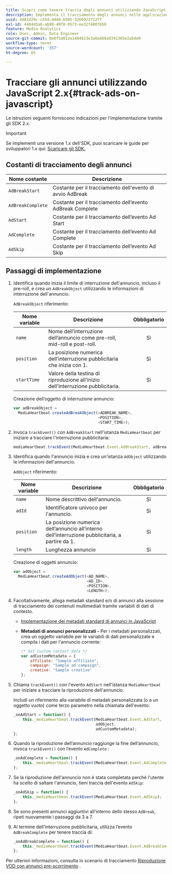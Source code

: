 ```yaml
---
title: Scopri come tenere traccia degli annunci utilizzando JavaScript 2.x
description: Implementa il tracciamento degli annunci nelle applicazioni browser (JS) utilizzando Media SDK.
uuid: 4d81d29c-c55d-4d48-b505-3260922712ff
exl-id: 4404d3a6-ab98-40f0-9573-ee32f480f650
feature: Media Analytics
role: User, Admin, Data Engineer
source-git-commit: 8e0f5d012e1404623e3a0a460a9391303e2ab4e0
workflow-type: tm+mt
source-wordcount: '357'
ht-degree: 6%

---
```


# Tracciare gli annunci utilizzando JavaScript 2.x{#track-ads-on-javascript}

Le istruzioni seguenti forniscono indicazioni per l&#39;implementazione tramite gli SDK 2.x.

>[!IMPORTANT]
>
>Se implementi una versione 1.x dell&#39;SDK, puoi scaricare le guide per sviluppatori 1.x qui: [Scaricare gli SDK.](/help/sdk-implement/download-sdks.md)

## Costanti di tracciamento degli annunci

| Nome costante | Descrizione   |
|---|---|
| `AdBreakStart` | Costante per il tracciamento dell&#39;evento di avvio AdBreak |
| `AdBreakComplete` | Costante per il tracciamento dell’evento AdBreak Complete |
| `AdStart` | Costante per il tracciamento dell’evento Ad Start |
| `AdComplete` | Costante per il tracciamento dell’evento Ad Complete |
| `AdSkip` | Costante per il tracciamento dell’evento Ad Skip |

## Passaggi di implementazione

1. Identifica quando inizia il limite di interruzione dell&#39;annuncio, incluso il pre-roll, e crea un `AdBreakObject` utilizzando le informazioni di interruzione dell&#39;annuncio.

   `AdBreakObject` riferimento:

   | Nome variable | Descrizione | Obbligatorio |
   | --- | --- | :---: |
   | `name` | Nome dell’interruzione dell’annuncio come pre-roll, mid-roll e post-roll. | Sì |
   | `position` | La posizione numerica dell’interruzione pubblicitaria che inizia con 1. | Sì |
   | `startTime` | Valore della testina di riproduzione all&#39;inizio dell&#39;interruzione pubblicitaria. | Sì |

   Creazione dell’oggetto di interruzione annuncio:

   ```js
   var adBreakObject =  
     MediaHeartbeat.createAdBreakObject(<ADBREAK_NAME>,  
                                        <POSITION>,  
                                        <START_TIME>);
   ```

1. Invoca `trackEvent()` con `AdBreakStart` nell&#39;istanza `MediaHeartbeat` per iniziare a tracciare l&#39;interruzione pubblicitaria:

   ```js
   mediaHeartbeat.trackEvent(MediaHeartbeat.Event.AdBreakStart, adBreakObject);
   ```

1. Identifica quando l&#39;annuncio inizia e crea un&#39;istanza `AdObject` utilizzando le informazioni dell&#39;annuncio.

   `AdObject` riferimento:

   | Nome variable | Descrizione | Obbligatorio |
   | --- | --- | :---: |
   | `name` | Nome descrittivo dell&#39;annuncio. | Sì |
   | `adId` | Identificatore univoco per l&#39;annuncio. | Sì |
   | `position` | La posizione numerica dell’annuncio all’interno dell’interruzione pubblicitaria, a partire da 1. | Sì |
   | `length` | Lunghezza annuncio | Sì |

   Creazione di oggetti annuncio:

   ```js
   var adObject =  
     MediaHeartbeat.createAdObject(<AD_NAME>,  
                                   <AD_ID>,  
                                   <POSITION>,  
                                   <LENGTH>);
   ```

1. Facoltativamente, allega metadati standard e/o di annunci alla sessione di tracciamento dei contenuti multimediali tramite variabili di dati di contesto.

   * [Implementazione dei metadati standard di annunci in JavaScript](/help/sdk-implement/track-ads/impl-std-ad-metadata/impl-std-ad-md-js/impl-std-ad-metadata-js.md)
   * **Metadati di annunci personalizzati -** Per i metadati personalizzati, crea un oggetto variabile per le variabili di dati personalizzate e compila i dati per l&#39;annuncio corrente:

      ```js
      /* Set custom context data */
      var adCustomMetadata = {
          affiliate: "Sample affiliate",
          campaign: "Sample ad campaign",
          creative: "Sample creative"
      };
      ```

1. Chiama `trackEvent()` con l&#39;evento `AdStart` nell&#39;istanza `MediaHeartbeat` per iniziare a tracciare la riproduzione dell&#39;annuncio.

   Includi un riferimento alla variabile di metadati personalizzata (o a un oggetto vuoto) come terzo parametro nella chiamata dell&#39;evento:

   ```js
   _onAdStart = function() {
       this._mediaHeartbeat.trackEvent(MediaHeartbeat.Event.AdStart,  
                                       adObject,  
                                       adCustomMetadata);
   };
   ```

1. Quando la riproduzione dell’annuncio raggiunge la fine dell’annuncio, invoca `trackEvent()` con l’evento `AdComplete` :

   ```js
   _onAdComplete = function() {
       this._mediaHeartbeat.trackEvent(MediaHeartbeat.Event.AdComplete);
   };
   ```

1. Se la riproduzione dell&#39;annuncio non è stata completata perché l&#39;utente ha scelto di saltare l&#39;annuncio, tieni traccia dell&#39;evento `AdSkip`:

   ```js
   _onAdSkip = function() {
       this._mediaHeartbeat.trackEvent(MediaHeartbeat.Event.AdSkip);
   };
   ```

1. Se sono presenti annunci aggiuntivi all&#39;interno dello stesso `AdBreak`, ripeti nuovamente i passaggi da 3 a 7.
1. Al termine dell’interruzione pubblicitaria, utilizza l’evento `AdBreakComplete` per tenere traccia di:

   ```js
   _onAdBreakComplete = function() {
       this._mediaHeartbeat.trackEvent(MediaHeartbeat.Event.AdBreakComplete);
   };
   ```

Per ulteriori informazioni, consulta lo scenario di tracciamento [Riproduzione VOD con annunci pre-scorrimento](/help/sdk-implement/tracking-scenarios/vod-preroll-ads.md) .
